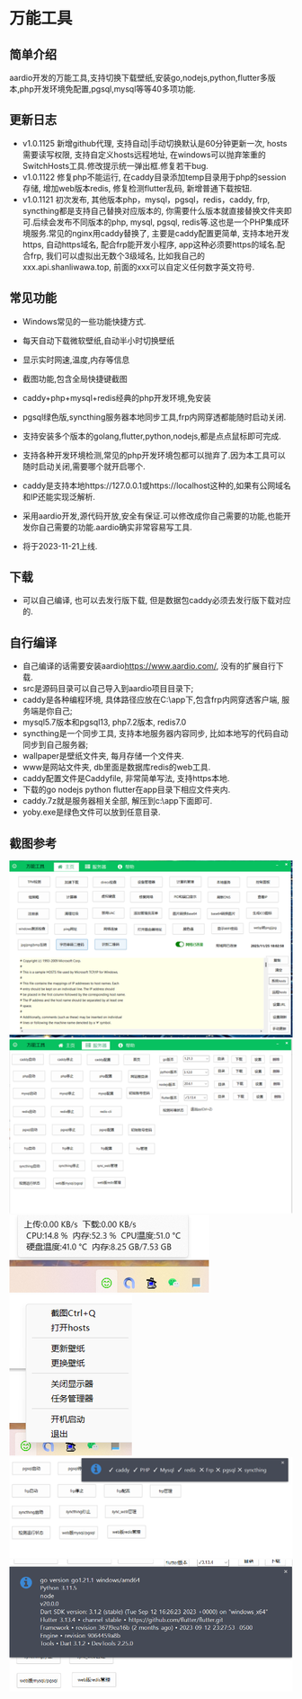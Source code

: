 # 万能工具

## 简单介绍

aardio开发的万能工具,支持切换下载壁纸,安装go,nodejs,python,flutter多版本,php开发环境免配置,pgsql,mysql等等40多项功能.

## 更新日志
- v1.0.1125 新增github代理, 支持自动|手动切换默认是60分钟更新一次, hosts需要读写权限, 支持自定义hosts远程地址, 在windows可以抛弃笨重的SwitchHosts工具.修改提示统一弹出框.修复若干bug.
- v1.0.1122 修复php不能运行, 在caddy目录添加temp目录用于php的session存储, 增加web版本redis, 修复检测flutter乱码, 新增普通下载按钮.
- v1.0.1121 初次发布, 其他版本php，mysql，pgsql，redis，caddy, frp, syncthing都是支持自己替换对应版本的, 你需要什么版本就直接替换文件夹即可.后续会发布不同版本的php, mysql, pgsql, redis等.这也是一个PHP集成环境服务.常见的nginx用caddy替换了, 主要是caddy配置更简单, 支持本地开发https, 自动https域名, 配合frp能开发小程序, app这种必须要https的域名.配合frp, 我们可以虚拟出无数个3级域名, 比如我自己的 xxx.api.shanliwawa.top, 前面的xxx可以自定义任何数字英文符号.
## 常见功能

- Windows常见的一些功能快捷方式.

- 每天自动下载微软壁纸,自动半小时切换壁纸

- 显示实时网速,温度,内存等信息

- 截图功能,包含全局快捷键截图

- caddy+php+mysql+redis经典的php开发环境,免安装

- pgsql绿色版,syncthing服务器本地同步工具,frp内网穿透都能随时启动关闭.

- 支持安装多个版本的golang,flutter,python,nodejs,都是点点鼠标即可完成.

- 支持各种开发环境检测,常见的php开发环境包都可以抛弃了.因为本工具可以随时启动关闭,需要哪个就开启哪个.

- caddy是支持本地https://127.0.0.1或https://localhost这种的,如果有公网域名和IP还能实现泛解析.

- 采用aardio开发,源代码开放,安全有保证.可以修改成你自己需要的功能,也能开发你自己需要的功能.aardio确实非常容易写工具.

- 将于2023-11-21上线.
## 下载
- 可以自己编译, 也可以去发行版下载, 但是数据包caddy必须去发行版下载对应的.
## 自行编译
- 自己编译的话需要安装aardio<https://www.aardio.com/>, 没有的扩展自行下载.
- src是源码目录可以自己导入到aardio项目目录下;
- caddy是各种编程环境, 具体路径应放在C:\app下,包含frp内网穿透客户端, 服务端是你自己;
- mysql5.7版本和pgsql13, php7.2版本, redis7.0
- syncthing是一个同步工具, 支持本地服务器内容同步, 比如本地写的代码自动同步到自己服务器;
- wallpaper是壁纸文件夹, 每月存储一个文件夹.
- www是网站文件夹, db里面是数据库redis的web工具.
- caddy配置文件是Caddyfile, 非常简单写法, 支持https本地.
- 下载的go nodejs python flutter在app目录下相应文件夹内.
- caddy.7z就是服务器相关全部, 解压到c:\app下面即可.
- yoby.exe是绿色文件可以放到任意目录.
## 截图参考
![alt 属性文本](1.png)
![alt 属性文本](2.png)
![alt 属性文本](3.png)
![alt 属性文本](4.png)
![alt 属性文本](5.png)
![alt 属性文本](6.png)
